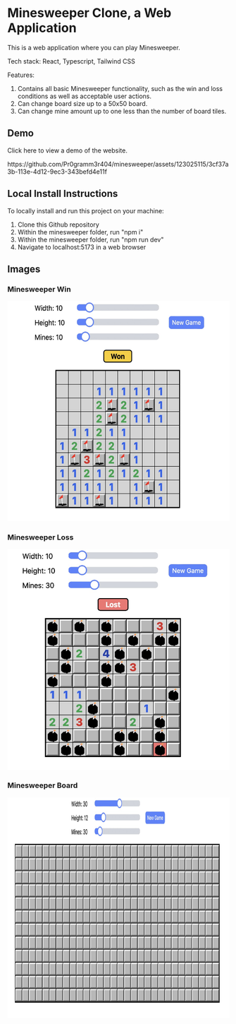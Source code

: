 <h1>Minesweeper Clone, a Web Application</h1>
<p>This is a web application where you can play Minesweeper.</p>

<p>Tech stack: React, Typescript, Tailwind CSS</p>

<p>Features:</p>
<ol>
   <li>Contains all basic Minesweeper functionality, such as the win and loss conditions as well as acceptable user actions.</li>
   <li>Can change board size up to a 50x50 board.</li>
   <li>Can change mine amount up to one less than the number of board tiles.</li>
</ol>

<h2>Demo</h2>
<p>Click here to view a demo of the website.</p>
https://github.com/Pr0gramm3r404/minesweeper/assets/123025115/3cf37a3b-113e-4d12-9ec3-343befd4e11f

<h2>Local Install Instructions</h2>
<p>To locally install and run this project on your machine:</p>
<ol>
   <li>Clone this Github repository</li>
   <li>Within the minesweeper folder, run "npm i"</li>
   <li>Within the minesweeper folder, run "npm run dev"</li>
   <li>Navigate to localhost:5173 in a web browser</li>
</ol>

<h2>Images</h2>
<h3>Minesweeper Win</h3>
<img src="images&video/MinesweeperWon.jpg" width=550 height=500 />
<h3>Minesweeper Loss</h3>
<img src="images&video/MinesweeperLost.jpg" width=550 height=500 />
<h3>Minesweeper Board</h3>
<img src="images&video/MinesweeperBoard.jpg" width=1000 height=500 />
